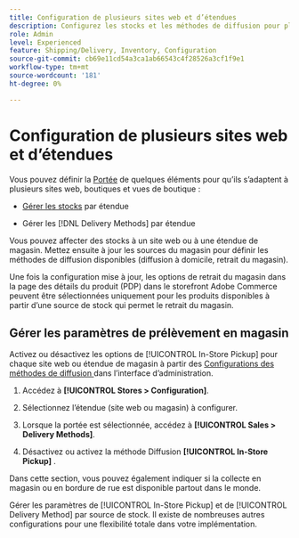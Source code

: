 ```yaml
---
title: Configuration de plusieurs sites web et d’étendues
description: Configurez les stocks et les méthodes de diffusion pour plusieurs sites web et étendues de magasin.
role: Admin
level: Experienced
feature: Shipping/Delivery, Inventory, Configuration
source-git-commit: cb69e11cd54a3ca1ab66543c4f28526a3cf1f9e1
workflow-type: tm+mt
source-wordcount: '181'
ht-degree: 0%

---
```


# Configuration de plusieurs sites web et d’étendues

Vous pouvez définir la [Portée](https://experienceleague.adobe.com/en/docs/commerce-admin/start/setup/websites-stores-views#scope-settings) de quelques éléments pour qu’ils s’adaptent à plusieurs sites web, boutiques et vues de boutique :

- [Gérer les stocks](https://experienceleague.adobe.com/en/docs/commerce-admin/inventory/stocks/stocks-manage) par étendue

- Gérer les [!DNL Delivery Methods] par étendue

Vous pouvez affecter des stocks à un site web ou à une étendue de magasin. Mettez ensuite à jour les sources du magasin pour définir les méthodes de diffusion disponibles (diffusion à domicile, retrait du magasin).

Une fois la configuration mise à jour, les options de retrait du magasin dans la page des détails du produit (PDP) dans le storefront Adobe Commerce peuvent être sélectionnées uniquement pour les produits disponibles à partir d’une source de stock qui permet le retrait du magasin.

## Gérer les paramètres de prélèvement en magasin

Activez ou désactivez les options de [!UICONTROL In-Store Pickup] pour chaque site web ou étendue de magasin à partir des [ Configurations des méthodes de diffusion ](enable-general.md#delivery-methods) dans l’interface d’administration.

1. Accédez à **[!UICONTROL Stores > Configuration]**.

1. Sélectionnez l’étendue (site web ou magasin) à configurer.

1. Lorsque la portée est sélectionnée, accédez à **[!UICONTROL Sales > Delivery Methods]**.

1. Désactivez ou activez la méthode Diffusion **[!UICONTROL In-Store Pickup]** .

Dans cette section, vous pouvez également indiquer si la collecte en magasin ou en bordure de rue est disponible partout dans le monde.

Gérer les paramètres de [!UICONTROL In-Store Pickup] et de [!UICONTROL Delivery Method] par source de stock. Il existe de nombreuses autres configurations pour une flexibilité totale dans votre implémentation.
